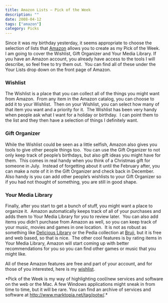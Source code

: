 ```yaml
---
title: Amazon Lists – Pick of the Week
description: ""
date: 2008-04-12
tags: ["amazon"]
category: Picks
---
```



<p>Since it was my birthday yesterday, it seems appropriate to choose the selection of lists that <a href="https://web.archive.org/web/20131211172857/http://www.amazon.com/">Amazon</a> allows you to create as my Pick of the Week.&nbsp; I am going to cover the Wishlist, Gift Organizer and Your Media Library. If you have an Amazon account, you already have access to the tools I will describe, so feel free to try them out.&nbsp; You can find all of these under the Your Lists drop down on the front page of Amazon.</p>

<h3>Wishlist</h3>

<p>The Wishlist is a place that you can collect all of the things you might want from Amazon.&nbsp; From any item in the Amazon catalog, you can choose to add it to your Wishlist.&nbsp; Then on your Wishlist, you can select how many of that item you want and a priority for it.&nbsp; The Wishlist has been very handy when people ask what I want for a holiday or birthday.&nbsp; I can point them to the list and they then have a selection of things I definitely want.</p>

<h3>Gift Organizer</h3>

<p>While the Wishlist could be seen as a little selfish, Amazon also gives you tools to give other people things too.&nbsp; You can use the Gift Organizer to not only keep track of people’s birthdays, but also gift ideas you might have for them.&nbsp; This comes in real handy when you think of a Christmas gift for someone in July.&nbsp; Instead of forgetting about it until the February after, you can make a note of it in the Gift Organizer and check back in December.&nbsp; Also handy is you can add other people’s wishlists to your Gift Organizer so if you had not thought of something, you are still in good shape.</p>

<h3>Your Media Library</h3>

<p>Finally, after you start to get a bunch of stuff, you might want a place to organize it.&nbsp; Amazon automatically keeps track of all of your purchases and adds them to Your Media Library for you to review later.&nbsp; You can also add items you didn’t purchase from Amazon as well, so you can keep track of your music, movies and games in one location.&nbsp; It is not as robust as something like <a href="https://web.archive.org/web/20131211172857/http://www.delicious-monster.com/">Delicious Library</a> or the Pedia collection at <a href="https://web.archive.org/web/20131211172857/http://bruji.com/">Bruji</a>, but it is free and web based, so that is nice.&nbsp; The other cool features is by rating items in Your Media Library, Amazon will start coming up with better recommendations for you so you can find other games or music that you might like.</p>

<p>All of these Amazon features are free and part of your account, and for those of you interested, here is my <a href="https://web.archive.org/web/20131211172857/http://www.amazon.com/gp/registry/wishlist/1PKRV3MXPXOC3">wishlist</a>.</p>

<p>*Pick of the Week is my way of highlighting cool/new services and software on the web or the Mac. A few Windows applications might sneak in from time to time, but it will be rare. You can find an archive of services and software at <a href="https://web.archive.org/web/20131211172857/http://www.marktopia.net/2008/04/04/tag/potw">http://www.marktopia.net/tag/potw/</a>.*</p>
